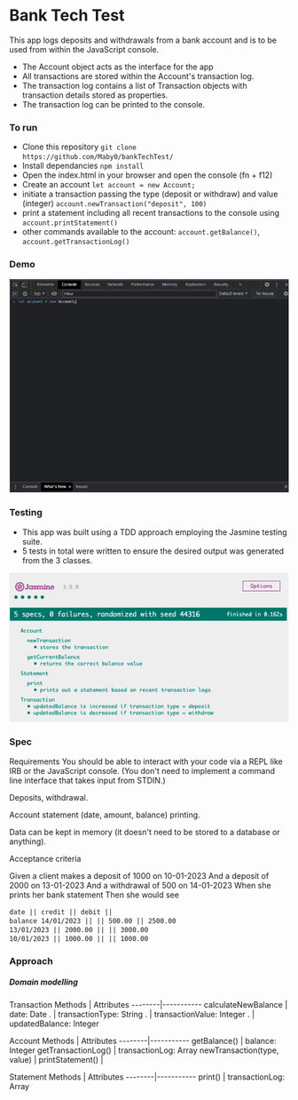 # Bank Tech Test

This app logs deposits and withdrawals from a bank account and is to be used from within the JavaScript console.

* The Account object acts as the interface for the app
* All transactions are stored within the Account's transaction log.
* The transaction log contains a list of Transaction objects with transaction details stored as properties.
* The transaction log can be printed to the console.

### To run

* Clone this repository `git clone https://github.com/Maby0/bankTechTest/`
* Install dependancies `npm install`
* Open the index.html in your browser and open the console (fn + f12)
* Create an account `let account = new Account;`
* initiate a transaction passing the type (deposit or withdraw) and value (integer) `account.newTransaction("deposit", 100)`
* print a statement including all recent transactions to the console using `account.printStatement()`
* other commands available to the account: `account.getBalance()`, `account.getTransactionLog()`

### Demo

![App demo](/images/bankTechTestDemo.gif)

### Testing

* This app was built using a TDD approach employing the Jasmine testing suite.
* 5 tests in total were written to ensure the desired output was generated from the 3 classes.

![Testing suite](/images/jasmineImage.png)

### Spec

Requirements You should be able to interact with your code via a REPL like IRB or the JavaScript console. (You don't need to implement a command line interface that takes input from STDIN.)

Deposits, withdrawal.

Account statement (date, amount, balance) printing.

Data can be kept in memory (it doesn't need to be stored to a database or anything).

Acceptance criteria

Given a client makes a deposit of 1000 on 10-01-2023
And a deposit of 2000 on 13-01-2023
And a withdrawal of 500 on 14-01-2023
When she prints her bank statement
Then she would see
```
date || credit || debit || 
balance 14/01/2023 || || 500.00 || 2500.00 
13/01/2023 || 2000.00 || || 3000.00 
10/01/2023 || 1000.00 || || 1000.00
```

### Approach

##### Domain modelling

Transaction
Methods | Attributes
--------|-----------
calculateNewBalance | date: Date
. | transactionType: String
. | transactionValue: Integer
. | updatedBalance: Integer

Account
Methods | Attributes
--------|-----------
getBalance() | balance: Integer
getTransactionLog() | transactionLog: Array
newTransaction(type, value) |
printStatement() |

Statement
Methods | Attributes
--------|-----------
print() | transactionLog: Array


